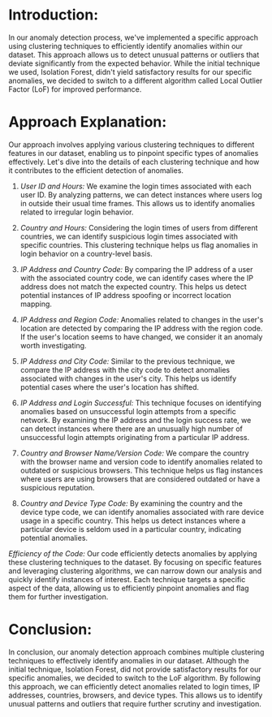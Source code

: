 # Introduction:
In our anomaly detection process, we've implemented a specific approach using clustering techniques to efficiently identify anomalies within our dataset. This approach allows us to detect unusual patterns or outliers that deviate significantly from the expected behavior. While the initial technique we used, Isolation Forest, didn't yield satisfactory results for our specific anomalies, we decided to switch to a different algorithm called Local Outlier Factor (LoF) for improved performance.

# Approach Explanation:
Our approach involves applying various clustering techniques to different features in our dataset, enabling us to pinpoint specific types of anomalies effectively. Let's dive into the details of each clustering technique and how it contributes to the efficient detection of anomalies.

1. *User ID and Hours:*
We examine the login times associated with each user ID. By analyzing patterns, we can detect instances where users log in outside their usual time frames. This allows us to identify anomalies related to irregular login behavior.

2. *Country and Hours:*
Considering the login times of users from different countries, we can identify suspicious login times associated with specific countries. This clustering technique helps us flag anomalies in login behavior on a country-level basis.

3. *IP Address and Country Code:*
By comparing the IP address of a user with the associated country code, we can identify cases where the IP address does not match the expected country. This helps us detect potential instances of IP address spoofing or incorrect location mapping.

4. *IP Address and Region Code:*
Anomalies related to changes in the user's location are detected by comparing the IP address with the region code. If the user's location seems to have changed, we consider it an anomaly worth investigating.

5. *IP Address and City Code:*
Similar to the previous technique, we compare the IP address with the city code to detect anomalies associated with changes in the user's city. This helps us identify potential cases where the user's location has shifted.

6. *IP Address and Login Successful:*
This technique focuses on identifying anomalies based on unsuccessful login attempts from a specific network. By examining the IP address and the login success rate, we can detect instances where there are an unusually high number of unsuccessful login attempts originating from a particular IP address.

7. *Country and Browser Name/Version Code:*
We compare the country with the browser name and version code to identify anomalies related to outdated or suspicious browsers. This technique helps us flag instances where users are using browsers that are considered outdated or have a suspicious reputation.

8. *Country and Device Type Code:*
By examining the country and the device type code, we can identify anomalies associated with rare device usage in a specific country. This helps us detect instances where a particular device is seldom used in a particular country, indicating potential anomalies.

*Efficiency of the Code:*
Our code efficiently detects anomalies by applying these clustering techniques to the dataset. By focusing on specific features and leveraging clustering algorithms, we can narrow down our analysis and quickly identify instances of interest. Each technique targets a specific aspect of the data, allowing us to efficiently pinpoint anomalies and flag them for further investigation.

# Conclusion:
In conclusion, our anomaly detection approach combines multiple clustering techniques to effectively identify anomalies in our dataset. Although the initial technique, Isolation Forest, did not provide satisfactory results for our specific anomalies, we decided to switch to the LoF algorithm. By following this approach, we can efficiently detect anomalies related to login times, IP addresses, countries, browsers, and device types. This allows us to identify unusual patterns and outliers that require further scrutiny and investigation.
